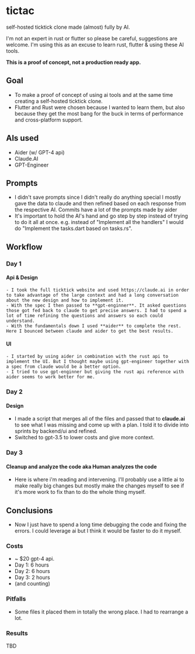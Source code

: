 # tictac 
self-hosted ticktick clone made (almost) fully by AI.

I'm not an expert in rust or flutter so please be careful, suggestions are welcome. I'm using this as an excuse to learn rust, flutter & using these AI tools. 

**This is a proof of concept, not a production ready app.**

## Goal 
- To make a proof of concept of using ai tools and at the same time creating a self-hosted ticktick clone. 
- Flutter and Rust were chosen because I wanted to learn them, but also because they get the most bang for the buck in terms of performance and cross-platform support.

## AIs used 
- Aider (w/ GPT-4 api)
- Claude.AI 
- GPT-Engineer

## Prompts 
- I didn't save prompts since I didn't really do anything special I mostly gave the data to claude and then refined based on each response from the respective AI. Commits have a lot of the prompts made by aider
- It's important to hold the AI's hand and go step by step instead of trying to do it all at once. e.g. instead of "Implement all the handlers" I would do "Implement the tasks.dart based on tasks.rs".

## Workflow 
### Day 1
#### Api & Design 
    - I took the full ticktick website and used https://claude.ai in order to take advantage of the large context and had a long conversation about the new design and how to implement it. 
    - With the spec I then passed to **gpt-enginner**. It asked questions those got fed back to claude to get precise answers. I had to spend a lot of time refining the questions and answers so each could understand. 
    - With the fundamentals down I used **aider** to complete the rest. Here I bounced between claude and aider to get the best results.
    
#### UI 
    - I started by using aider in combination with the rust api to implement the UI. But I thought maybe using gpt-engineer together with a spec from claude would be a better option. 
    - I tried to use gpt-enginner but giving the rust api reference with aider seems to work better for me. 

### Day 2 
#### Design 
- I made a script that merges all of the files and passed that to **claude.ai** to see what I was missing and come up with a plan. I told it to divide into sprints by backend/ui and refined. 
- Switched to gpt-3.5 to lower costs and give more context. 

### Day 3 
#### Cleanup and analyze the code aka Human analyzes the code
- Here is where i'm reading and intervening. I'll probably use a little ai to make really big changes but mostly make the changes myself to see if it's more work to fix than to do the whole thing myself. 

## Conclusions
- Now I just have to spend a long time debugging the code and fixing the errors. I could leverage ai but I think it would be faster to do it myself.

### Costs
- ~ $20 gpt-4 api.
- Day 1: 6 hours 
- Day 2: 6 hours  
- Day 3: 2 hours 
- (and counting)

### Pitfalls 
- Some files it placed them in totally the wrong place. I had to rearrange a lot. 

### Results 
TBD 
